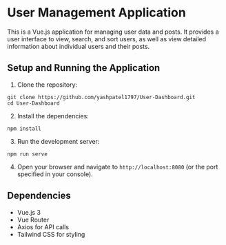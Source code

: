 # User Management Application

This is a Vue.js application for managing user data and posts. It provides a user interface to view, search, and sort users, as well as view detailed information about individual users and their posts.

## Setup and Running the Application

1. Clone the repository:

```
git clone https://github.com/yashpatel1797/User-Dashboard.git
cd User-Dashboard
```

2. Install the dependencies:

```
npm install
```

3. Run the development server:

```
npm run serve
```

4. Open your browser and navigate to `http://localhost:8080` (or the port specified in your console).

## Dependencies

- Vue.js 3
- Vue Router
- Axios for API calls
- Tailwind CSS for styling